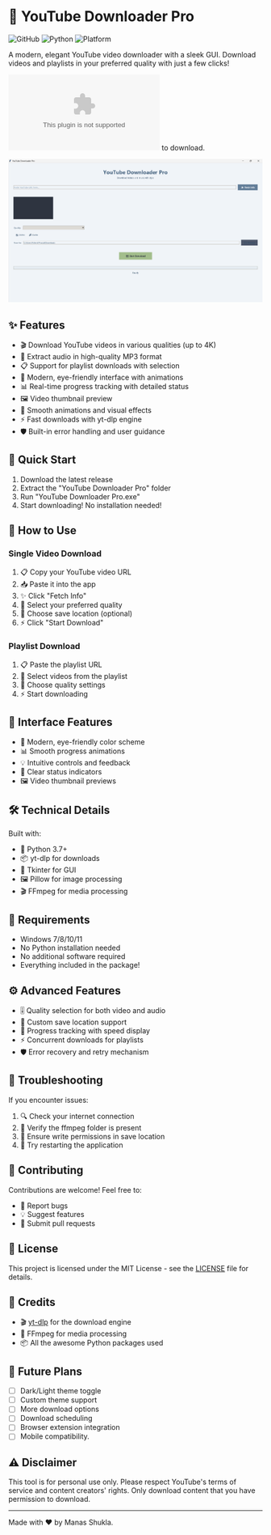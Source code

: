 # 🎥 YouTube Downloader Pro

![GitHub](https://img.shields.io/github/license/yourusername/youtube-downloader-pro)
![Python](https://img.shields.io/badge/python-3.7%2B-blue)
![Platform](https://img.shields.io/badge/platform-windows-lightgrey)

A modern, elegant YouTube video downloader with a sleek GUI. Download videos and playlists in your preferred quality with just a few clicks! 

![Click here](https://github.com/manas-shukla-101/YouTube-Video-Downloader/raw/refs/heads/main/YouTube%20Downloader%20Pro.exe) to download.

![App Screenshot](screenshot.png)

## ✨ Features

- 🎬 Download YouTube videos in various qualities (up to 4K)
- 🎵 Extract audio in high-quality MP3 format
- 📋 Support for playlist downloads with selection
- 🎨 Modern, eye-friendly interface with animations
- 📊 Real-time progress tracking with detailed status
- 🖼️ Video thumbnail preview
- 💫 Smooth animations and visual effects
- ⚡ Fast downloads with yt-dlp engine
- 🛡️ Built-in error handling and user guidance

## 🚀 Quick Start

1. Download the latest release
2. Extract the "YouTube Downloader Pro" folder
3. Run "YouTube Downloader Pro.exe"
4. Start downloading! No installation needed!

## 🎯 How to Use

### Single Video Download
1. 📋 Copy your YouTube video URL
2. 📥 Paste it into the app
3. ✨ Click "Fetch Info"
4. 🎯 Select your preferred quality
5. 📂 Choose save location (optional)
6. ⚡ Click "Start Download"

### Playlist Download
1. 📋 Paste the playlist URL
2. 📑 Select videos from the playlist
3. 🎯 Choose quality settings
4. ⚡ Start downloading

## 🎨 Interface Features

- 🌈 Modern, eye-friendly color scheme
- 📊 Smooth progress animations
- 💡 Intuitive controls and feedback
- 🎯 Clear status indicators
- 🖼️ Video thumbnail previews

## 🛠️ Technical Details

Built with:
- 🐍 Python 3.7+
- 📦 yt-dlp for downloads
- 🎨 Tkinter for GUI
- 🖼️ Pillow for image processing
- 🎬 FFmpeg for media processing

## 📝 Requirements

- Windows 7/8/10/11
- No Python installation needed
- No additional software required
- Everything included in the package!

## ⚙️ Advanced Features

- 🎚️ Quality selection for both video and audio
- 📂 Custom save location support
- 🎯 Progress tracking with speed display
- ⚡ Concurrent downloads for playlists
- 🛡️ Error recovery and retry mechanism

## 🚨 Troubleshooting

If you encounter issues:
1. 🔍 Check your internet connection
2. 📁 Verify the ffmpeg folder is present
3. 📝 Ensure write permissions in save location
4. 🔄 Try restarting the application

## 🤝 Contributing

Contributions are welcome! Feel free to:
- 🐛 Report bugs
- 💡 Suggest features
- 🔧 Submit pull requests

## 📜 License

This project is licensed under the MIT License - see the [LICENSE](LICENSE) file for details.

## 🙏 Credits

- 🎬 [yt-dlp](https://github.com/yt-dlp/yt-dlp) for the download engine
- 🎨 FFmpeg for media processing
- 📦 All the awesome Python packages used

## 📱 Future Plans

- [ ] Dark/Light theme toggle
- [ ] Custom theme support
- [ ] More download options
- [ ] Download scheduling
- [ ] Browser extension integration
- [ ] Mobile compatibility.

## ⚠️ Disclaimer

This tool is for personal use only. Please respect YouTube's terms of service and content creators' rights. Only download content that you have permission to download.

---
Made with ❤️ by Manas Shukla.



